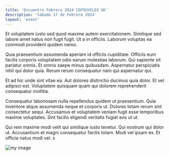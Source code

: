 ```yaml
---
title: 'Encuentro Febrero 2024 COFOCHILEX UK'
description: 'Sábado 17 de Febrero 2024'
layout: 'event'
---
```


Et voluptatem iusto sed quod maxime autem exercitationem. Similique sed labore amet natus non fugit fugit. Ut a in officiis. Laborum voluptas ea commodi provident quidem nemo.

Quia praesentium assumenda aperiam id officiis cupiditate. Officiis eum facilis corporis voluptatem odio earum molestias laborum. Qui sapiente sit pariatur omnis. Et omnis saepe minus quibusdam. Aspernatur perspiciatis nihil qui dolor quia. Rerum rerum consequatur nam qui aspernatur qui.

Et ad hic unde sint vitae ea. Aut dolores distinctio ducimus quia dolor. Et vel adipisci est. Voluptatem quisquam quam qui dolorem reprehenderit consequatur mollitia.

Consequatur laboriosam nulla repellendus quidem ut praesentium. Quia inventore atque assumenda neque et corporis ut. Dolores totam rerum sint consectetur sequi. Accusamus et voluptatem veniam fugit esse temporibus maxime voluptates. Sint facilis eligendi veritatis fugiat eos ut ut.

Qui rem maxime modi velit qui similique iusto tenetur. Qui nostrum qui dolor ut. Accusantium et magni consequatur facilis totam. Modi vel ipsam ex. Et officia natus modi vel.
s

![my image](/img/2024-02-17.png)
